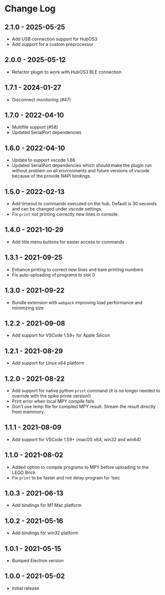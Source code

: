 # Change Log

## 2.1.0 - 2025-05-25

- Add USB connection support for HubOS3
- Add support for a custom preprocessor

## 2.0.0 - 2025-05-12

- Refactor plugin to work with HubOS3 BLE connection

## 1.7.1 - 2024-01-27

- Disconnect monitoring (#47)

## 1.7.0 - 2022-04-10

- Multifile support (#58)
- Updated SerialPort dependencies

## 1.6.0 - 2022-04-10

- Update to support vscode 1.66
- Updated SerialPort dependencies which should make the plugin run without problem on all environments and future versions of vscode because of the provide NAPI bindings.

## 1.5.0 - 2022-02-13

- Add timeout to commands executed on the hub. Default is 30 seconds and can be changed under vscode settings.
- Fix `print` not printing correctly new lines in console.

## 1.4.0 - 2021-10-29

- Add title menu buttons for easier access to commands

## 1.3.1 - 2021-09-25

- Enhance prnting to correct new lines and bare printing numbers
- Fix auto-uploading of programs to slot 0

## 1.3.0 - 2021-09-22

- Bundle extension with `webpack` improving load performance and minimizing size

## 1.2.2 - 2021-09-08

- Add support for VSCode 1.59+ for Apple Silicon

## 1.2.1 - 2021-08-29

- Add support for Linux x64 platform

## 1.2.0 - 2021-08-22

- Add support for native python `print` command (it is no longer needed to override with the spike prime version!)
- Print error when local MPY compile fails
- Don't use temp file for compiled MPY result. Stream the result directly from memmory.

## 1.1.1 - 2021-08-09

- Add support for VSCode 1.59+ (macOS x64, win32 and win64)

## 1.1.0 - 2021-08-02

- Added option to compile programs to MPY before uploading to the LEGO Brick
- Fix `print` to be faster and not delay program for 1sec

## 1.0.3 - 2021-06-13

- Add bindings for M1 Mac platform

## 1.0.2 - 2021-05-16

- Add bindings for win32 platform

## 1.0.1 - 2021-05-15

- Bumped Electron version

## 1.0.0 - 2021-05-02

- Initial release
